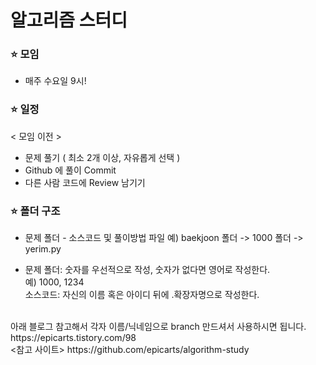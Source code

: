 # 알고리즘 스터디


### ⭐ 모임
 - 매주 수요일 9시! 

### ⭐ 일정
 < 모임 이전 >
 - 문제 풀기 ( 최소 2개 이상, 자유롭게 선택 )
 - Github 에 풀이 Commit 
 - 다른 사람 코드에 Review 남기기
 
### ⭐ 폴더 구조

 - 문제 폴더 - 소스코드 및 풀이방법 파일
   예) baekjoon 폴더 -> 1000 폴더 -> yerim.py

 - 문제 폴더: 숫자를 우선적으로 작성, 숫자가 없다면 영어로 작성한다. <br>
   예) 1000, 1234 <br>
   소스코드: 자신의 이름 혹은 아이디 뒤에 .확장자명으로 작성한다.


<br>
아래 블로그 참고해서 각자 이름/닉네임으로 branch 만드셔서 사용하시면 됩니다.
https://epicarts.tistory.com/98
<br>
<참고 사이트>
https://github.com/epicarts/algorithm-study

